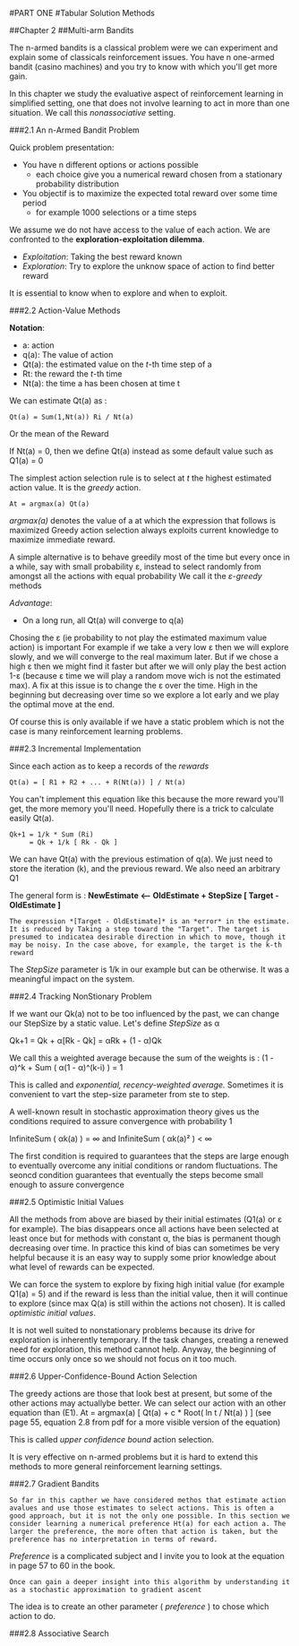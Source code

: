 #PART ONE
#Tabular Solution Methods

##Chapter 2
##Multi-arm Bandits

The n-armed bandits is a classical problem were we can experiment and explain some of classicals reinforcement issues.
You have n one-armed bandit (casino machines) and you try to know with which you'll get more gain.

In this chapter we study the evaluative aspect of reinforcement learning in simplified setting, one that does not involve learning to act in more than one situation. We call this *nonassociative* setting.

###2.1 An n-Armed Bandit Problem

Quick problem presentation:
- You have n different options or actions possible
  - each choice give you a numerical reward chosen from a stationary probability distribution
- You objectif is to maximize the expected total reward over some time period
  - for example 1000 selections or a time steps

We assume we do not have access to the value of each action.
We are confronted to the **exploration-exploitation dilemma**.
- *Exploitation*: Taking the best reward known
- *Exploration*: Try to explore the unknow space of action to find better reward

It is essential to know when to explore and when to exploit.

###2.2 Action-Value Methods

**Notation**:
- a: action
- q(a): The value of action
- Qt(a): the estimated value on the *t*-th time step of a
- Rt: the reward the *t*-th time
- Nt(a): the time a has been chosen at time t

We can estimate Qt(a) as :
```
Qt(a) = Sum(1,Nt(a)) Ri / Nt(a)
```
Or the mean of the Reward

If Nt(a) = 0, then we define Qt(a) instead as some default value such as Q1(a) = 0

The simplest action selection rule is to select at *t* the highest estimated action value.
It is the *greedy* action.

```
At = argmax(a) Qt(a)
```
*argmax(a)* denotes the value of a at which the expression that follows is maximized
Greedy action selection always exploits current knowledge to maximize immediate reward.

A simple alternative is to behave greedily most of the time but every once in a while, say with small probability &epsilon;, instead to select randomly from amongst all the actions with equal probability
We call it the *&epsilon;-greedy* methods

*Advantage*:
- On a long run, all Qt(a) will converge to q(a)

Chosing the &epsilon; (ie probability to not play the estimated maximum value action) is  important
For example if we take a very low &epsilon; then we will explore slowly, and we will converge to the real maximum later.
But if we chose a high &epsilon; then we might find it faster but after we will only play the best action 1-&epsilon; (because &epsilon; time we will play a random move wich is not the estimated max).
A fix at this issue is to change the &epsilon; over the time. High in the beginning but decreasing over time so we explore a lot early and we play the optimal move at the end.

Of course this is only available if we have a static problem which is not the case is many reinforcement learning problems.

###2.3 Incremental Implementation

Since each action as to keep a records of the *rewards*

```
Qt(a) = [ R1 + R2 + ... + R(Nt(a)) ] / Nt(a)
```

You can't implement this equation like this because the more reward you'll get, the more memory you'll need.
Hopefully there is a trick to calculate easily Qt(a).

```
Qk+1 = 1/k * Sum (Ri)
     = Qk + 1/k [ Rk - Qk ]
```

We can have Qt(a) with the previous estimation of q(a).
We just need to store the iteration (k), and the previous reward.
We also need an arbitrary Q1

The general form is :
**NewEstimate <-- OldEstimate + StepSize [ Target - OldEstimate ]**

```quote
The expression *[Target - OldEstimate]* is an *error* in the estimate. It is reduced by Taking a step toward the "Target". The target is presumed to indicatea desirable direction in which to move, though it may be noisy. In the case above, for example, the target is the k-th reward
```
The *StepSize* parameter is 1/k in our example but can be otherwise. It was a meaningful impact on the system.

###2.4 Tracking NonStionary Problem

If we want our Qk(a) not to be too influenced by the past, we can change our StepSize by a static value.
Let's define *StepSize* as &alpha;

Qk+1 = Qk + &alpha;[Rk - Qk]
     = &alpha;Rk + (1 - &alpha;)Qk

We call this a weighted average because the sum of the weights is :
(1 - &alpha;)^k + Sum ( &alpha;(1 - &alpha;)^(k-i) ) = 1

This is called and *exponential, recency-weighted average.*
Sometimes it is convenient to vart the step-size parameter from ste to step.

A well-known result in stochastic approximation theory gives us the conditions required to assure convergence with probability 1

InfiniteSum ( &alpha;k(a) ) = &infin;
and
InfiniteSum ( &alpha;k(a)² ) < &infin;

The first condition is required to guarantees that the steps are large enough to eventually overcome any initial conditions or random fluctuations.
The seoncd condition guarantees that eventually the steps become small enough to assure convergence

###2.5 Optimistic Initial Values

All the methods from above are biased by their initial estimates (Q1(a) or &epsilon; for example).
The bias disappears once all actions have been selected at least once but for methods with constant &alpha;, the bias is permanent though decreasing over time.
In practice this kind of bias can sometimes be very helpful because it is an easy way to supply some prior knowledge about what level of rewards can be expected.

We can force the system to explore by fixing high initial value (for example Q1(a) = 5) and if the reward is less than the initial value, then it will continue to explore (since max Q(a) is still within the actions not chosen).
It is called *optimistic initial values*.

It is not well suited to nonstationary problems because its drive for exploration is inherently temporary. If the task changes, creating a renewed need for exploration, this method cannot help.
Anyway, the beginning of time occurs only once so we should not focus on it too much.

###2.6 Upper-Confidence-Bound Action Selection

The greedy actions are those that look best at present, but some of the other actions may actuallybe better.
We can select our action with an other equation than (E1).
At = argmax(a) [ Qt(a) + c * Root( ln t / Nt(a) ) ]
(see page 55, equation 2.8 from pdf for a more visible version of the equation)

This is called *upper confidence bound* action selection.

It is very effective on n-armed problems but it is hard to extend this methods to more general reinforcement learning settings.

###2.7 Gradient Bandits

```
So far in this capther we have considered methos that estimate action avalues and use those estimates to select actions. This is often a good approach, but it is not the only one possible. In this section we consider learning a numerical preference Ht(a) for each action a. The larger the preference, the more often that action is taken, but the preference has no interpretation in terms of reward.
```

*Preference* is a complicated subject and I invite you to look at the equation in page 57 to 60 in the book.

```
Once can gain a deeper insight into this algorithm by understanding it as a stochastic approximation to gradient ascent
```

The idea is to create an other parameter ( *preference* ) to chose which action to do.

###2.8 Associative Search
